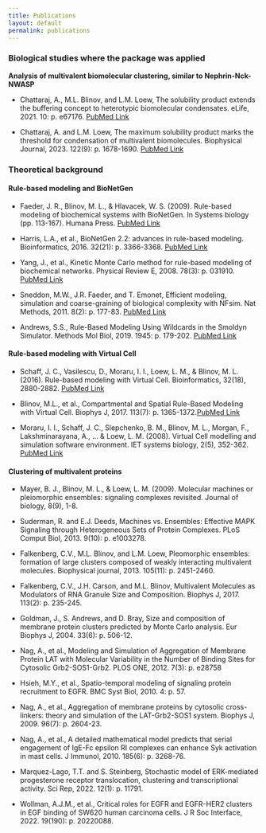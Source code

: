 ```yaml
---
title: Publications
layout: default
permalink: publications
---
```


### Biological studies where the package was applied


**Analysis of multivalent biomolecular clustering, similar to Nephrin-Nck-NWASP** 

* Chattaraj, A., M.L. Blinov, and L.M. Loew, The solubility product extends the buffering concept to heterotypic biomolecular condensates. eLife, 2021. 10: p. e67176. [PubMed Link](https://pubmed.ncbi.nlm.nih.gov/34236318/)

* Chattaraj, A. and L.M. Loew, The maximum solubility product marks the threshold for condensation of multivalent biomolecules. Biophysical Journal, 2023. 122(9): p. 1678-1690. [PubMed Link](https://pubmed.ncbi.nlm.nih.gov/36987392/)

### Theoretical background

#### Rule-based modeling and BioNetGen

* Faeder, J. R., Blinov, M. L., & Hlavacek, W. S. (2009). Rule-based modeling of biochemical systems with BioNetGen. In Systems biology (pp. 113-167). Humana Press. [PubMed Link](https://pubmed.ncbi.nlm.nih.gov/19399430/)

* Harris, L.A., et al., BioNetGen 2.2: advances in rule-based modeling. Bioinformatics, 2016. 32(21): p. 3366-3368. [PubMed Link](https://www.ncbi.nlm.nih.gov/pmc/articles/PMC5079481/)

* Yang, J., et al., Kinetic Monte Carlo method for rule-based modeling of biochemical networks. Physical Review E, 2008. 78(3): p. 031910. [PubMed Link](https://www.ncbi.nlm.nih.gov/pmc/articles/PMC2652652/)

* Sneddon, M.W., J.R. Faeder, and T. Emonet, Efficient modeling, simulation and coarse-graining of biological complexity with NFsim. Nat Methods, 2011. 8(2): p. 177-83. [PubMed Link](https://pubmed.ncbi.nlm.nih.gov/21186362/)

* Andrews, S.S., Rule-Based Modeling Using Wildcards in the Smoldyn Simulator. Methods Mol Biol, 2019. 1945: p. 179-202. [PubMed Link](https://pubmed.ncbi.nlm.nih.gov/30945247/)

#### Rule-based modeling with Virtual Cell

* Schaff, J. C., Vasilescu, D., Moraru, I. I., Loew, L. M., & Blinov, M. L. (2016). Rule-based modeling with Virtual Cell. Bioinformatics, 32(18), 2880-2882. [PubMed Link](https://pubmed.ncbi.nlm.nih.gov/27497444/)

* Blinov, M.L., et al., Compartmental and Spatial Rule-Based Modeling with Virtual Cell. Biophys J, 2017. 113(7): p. 1365-1372.[PubMed Link](https://pubmed.ncbi.nlm.nih.gov/28978431/)

* Moraru, I. I., Schaff, J. C., Slepchenko, B. M., Blinov, M. L., Morgan, F., Lakshminarayana, A., ... & Loew, L. M. (2008). Virtual Cell modelling and simulation software environment. IET systems biology, 2(5), 352-362. [PubMed Link](https://pubmed.ncbi.nlm.nih.gov/19045830/)


#### Clustering of multivalent proteins 

* Mayer, B. J., Blinov, M. L., & Loew, L. M. (2009). Molecular machines or pleiomorphic ensembles: signaling complexes revisited. Journal of biology, 8(9), 1-8. 

* Suderman, R. and E.J. Deeds, Machines vs. Ensembles: Effective MAPK Signaling through Heterogeneous Sets of Protein Complexes. PLoS Comput Biol, 2013. 9(10): p. e1003278. 

* Falkenberg, C.V., M.L. Blinov, and L.M. Loew, Pleomorphic ensembles: formation of large clusters composed of weakly interacting multivalent molecules. Biophysical journal, 2013. 105(11): p. 2451-2460.

* Falkenberg, C.V., J.H. Carson, and M.L. Blinov, Multivalent Molecules as Modulators of RNA Granule Size and Composition. Biophys J, 2017. 113(2): p. 235-245.

* Goldman, J., S. Andrews, and D. Bray, Size and composition of membrane protein clusters predicted by Monte Carlo analysis. Eur Biophys J, 2004. 33(6): p. 506-12.

* Nag, A., et al., Modeling and Simulation of Aggregation of Membrane Protein LAT with Molecular Variability in the Number of Binding Sites for Cytosolic Grb2-SOS1-Grb2. PLOS ONE, 2012. 7(3): p. e28758

* Hsieh, M.Y., et al., Spatio-temporal modeling of signaling protein recruitment to EGFR. BMC Syst Biol, 2010. 4: p. 57.

* Nag, A., et al., Aggregation of membrane proteins by cytosolic cross-linkers: theory and simulation of the LAT-Grb2-SOS1 system. Biophys J, 2009. 96(7): p. 2604-23.

* Nag, A., et al., A detailed mathematical model predicts that serial engagement of IgE-Fc epsilon RI complexes can enhance Syk activation in mast cells. J Immunol, 2010. 185(6): p. 3268-76.

* Marquez-Lago, T.T. and S. Steinberg, Stochastic model of ERK-mediated progesterone receptor translocation, clustering and transcriptional activity. Sci Rep, 2022. 12(1): p. 11791.

* Wollman, A.J.M., et al., Critical roles for EGFR and EGFR-HER2 clusters in EGF binding of SW620 human carcinoma cells. J R Soc Interface, 2022. 19(190): p. 20220088.


  



